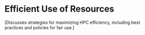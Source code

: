 # Efficient Use of Resources

[Discusses strategies for maximizing HPC efficiency, including best practices and policies for fair use.]